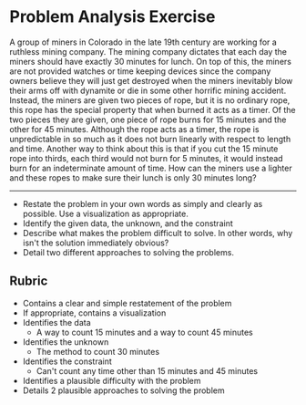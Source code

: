 # Problem Analysis Exercise

 A group of miners in Colorado in the late 19th century are working for a ruthless mining company. The mining company dictates that each day the miners should have exactly 30 minutes for lunch. On top of this, the miners are not provided watches or time keeping devices since the company owners believe they will just get destroyed when the miners inevitably blow their arms off with dynamite or die in some other horrific mining accident. Instead, the miners are given two pieces of rope, but it is no ordinary rope, this rope has the special property that when burned it acts as a timer. Of the two pieces they are given, one piece of rope burns for 15 minutes and the other for 45 minutes. Although the rope acts as a timer, the rope is unpredictable in so much as it does not burn linearly with respect to length and time. Another way to think about this is that if you cut the 15 minute rope into thirds, each third would not burn for 5 minutes, it would instead burn for an indeterminate amount of time. How can the miners use a lighter and these ropes to make sure their lunch is only 30 minutes long?


---

* Restate the problem in your own words as simply and clearly as possible. Use a visualization as appropriate.
* Identify the given data, the unknown, and the constraint
* Describe what makes the problem difficult to solve. In other words, why isn't the solution immediately obvious?
* Detail two different approaches to solving the problems.

## Rubric

* Contains a clear and simple restatement of the problem
* If appropriate, contains a visualization
* Identifies the data
  * A way to count 15 minutes and a way to count 45 minutes
* Identifies the unknown
  * The method to count 30 minutes
* Identifies the constraint
  * Can't count any time other than 15 minutes and 45 minutes
* Identifies a plausible difficulty with the problem
* Details 2 plausible approaches to solving the problem
